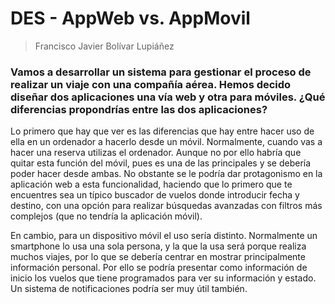 # DES - AppWeb vs. AppMovil

> Francisco Javier Bolívar Lupiáñez

### Vamos a desarrollar un sistema para gestionar el proceso de realizar un viaje con una compañía aérea. Hemos decido diseñar dos aplicaciones una vía web y otra para móviles. ¿Qué diferencias propondrías entre las dos aplicaciones?

Lo primero que hay que ver es las diferencias que hay entre hacer uso de ella en un ordenador a hacerlo desde un móvil. Normalmente, cuando vas a hacer una reserva utilizas el ordenador. Aunque no por ello habría que quitar esta función del móvil, pues es una de las principales y se debería poder hacer desde ambas. No obstante se le podría dar protagonismo en la aplicación web a esta funcionalidad, haciendo que lo primero que te encuentres sea un típico buscador de vuelos donde introducir fecha y destino, con una opción para realizar búsquedas avanzadas con filtros más complejos (que no tendría la aplicación móvil).

En cambio, para un dispositivo móvil el uso sería distinto. Normalmente un smartphone lo usa una sola persona, y la que la usa será porque realiza muchos viajes, por lo que se debería centrar en mostrar principalmente información personal. Por ello se podría presentar como información de inicio los vuelos que tiene programados para ver su información y estado. Un sistema de notificaciones podría ser muy útil también.
